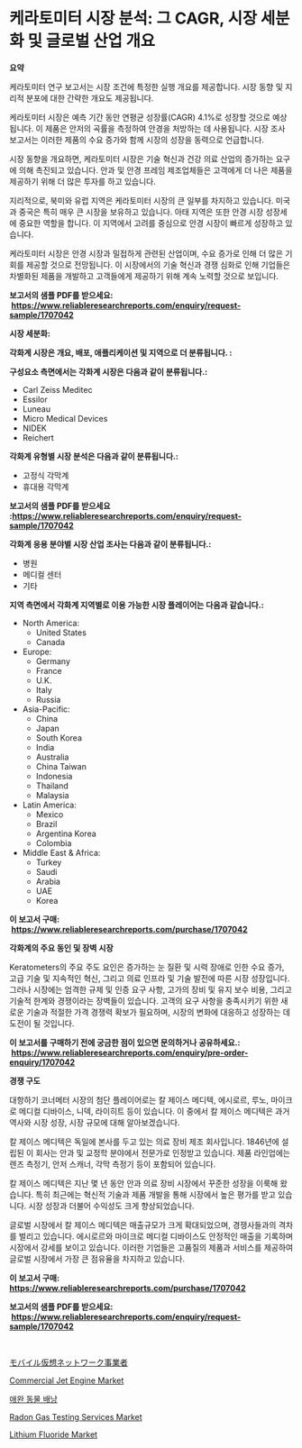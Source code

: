 <p><h1>케라토미터 시장 분석: 그 CAGR, 시장 세분화 및 글로벌 산업 개요</h1></p><p><strong>요약</strong></p>
<p><p>케라토미터 연구 보고서는 시장 조건에 특정한 실행 개요를 제공합니다. 시장 동향 및 지리적 분포에 대한 간략한 개요도 제공됩니다.</p><p>케라토미터 시장은 예측 기간 동안 연평균 성장률(CAGR) 4.1%로 성장할 것으로 예상됩니다. 이 제품은 안저의 곡률을 측정하여 안경을 처방하는 데 사용됩니다. 시장 조사 보고서는 이러한 제품의 수요 증가와 함께 시장의 성장을 동력으로 언급합니다.</p><p>시장 동향을 개요하면, 케라토미터 시장은 기술 혁신과 건강 의료 산업의 증가하는 요구에 의해 촉진되고 있습니다. 안과 및 안경 프레임 제조업체들은 고객에게 더 나은 제품을 제공하기 위해 더 많은 투자를 하고 있습니다.</p><p>지리적으로, 북미와 유럽 지역은 케라토미터 시장의 큰 일부를 차지하고 있습니다. 미국과 중국은 특히 매우 큰 시장을 보유하고 있습니다. 아태 지역은 또한 안경 시장 성장세에 중요한 역할을 합니다. 이 지역에서 고려를 중심으로 안경 시장이 빠르게 성장하고 있습니다.</p><p>케라토미터 시장은 안경 시장과 밀접하게 관련된 산업이며, 수요 증가로 인해 더 많은 기회를 제공할 것으로 전망됩니다. 이 시장에서의 기술 혁신과 경쟁 심화로 인해 기업들은 차별화된 제품을 개발하고 고객들에게 제공하기 위해 계속 노력할 것으로 보입니다.</p></p>
<p><strong>보고서의 샘플 PDF를 받으세요: &nbsp;<a href="https://www.reliableresearchreports.com/enquiry/request-sample/1707042">https://www.reliableresearchreports.com/enquiry/request-sample/1707042</a></strong></p>
<p><strong>시장 세분화:</strong></p>
<p><strong> 각화계 시장은 개요, 배포, 애플리케이션 및 지역으로 더 분류됩니다. :</strong></p>
<p><strong>구성요소 측면에서는 각화계 시장은 다음과 같이 분류됩니다.:</strong></p>
<p><ul><li>Carl Zeiss Meditec</li><li>Essilor</li><li>Luneau</li><li>Micro Medical Devices</li><li>NIDEK</li><li>Reichert</li></ul></p>
<p><strong> 각화계 유형별 시장 분석은 다음과 같이 분류됩니다.:</strong></p>
<p><ul><li>고정식 각막계</li><li>휴대용 각막계</li></ul></p>
<p><strong>보고서의 샘플 PDF를 받으세요 :<a href="https://www.reliableresearchreports.com/enquiry/request-sample/1707042">https://www.reliableresearchreports.com/enquiry/request-sample/1707042</a></strong></p>
<p><strong> 각화계 응용 분야별 시장 산업 조사는 다음과 같이 분류됩니다.:</strong></p>
<p><ul><li>병원</li><li>메디컬 센터</li><li>기타</li></ul></p>
<p><strong>지역 측면에서 각화계 지역별로 이용 가능한 시장 플레이어는 다음과 같습니다.:</strong></p>
<p><ul>
    <li>
        North America:
        <ul>
            <li>United States</li>
            <li>Canada</li>
        </ul>
    </li>
    <li>
        Europe:
        <ul>
            <li>Germany</li>
            <li>France</li>
            <li>U.K.</li>
            <li>Italy</li>
            <li>Russia</li>
        </ul>
    </li>
    <li>
        Asia-Pacific:
        <ul>
            <li>China</li>
            <li>Japan</li>
            <li>South Korea</li>
            <li>India</li>
            <li>Australia</li>
            <li>China Taiwan</li>
            <li>Indonesia</li>
            <li>Thailand</li>
            <li>Malaysia</li>
        </ul>
    </li>
    <li>
        Latin America:
        <ul>
            <li>Mexico</li>
            <li>Brazil</li>
            <li>Argentina Korea</li>
            <li>Colombia</li>
        </ul>
    </li>
    <li>
        Middle East & Africa:
        <ul>
            <li>Turkey</li>
            <li>Saudi</li>
            <li>Arabia</li>
            <li>UAE</li>
            <li>Korea</li>
        </ul>
    </li>
    </ul></p>
<p><strong>이 보고서 구매: &nbsp;<a href="https://www.reliableresearchreports.com/purchase/1707042">https://www.reliableresearchreports.com/purchase/1707042</a></strong></p>
<p><strong>각화계의 주요 동인 및 장벽 시장</strong></p>
<p><p>Keratometers의 주요 주도 요인은 증가하는 눈 질환 및 시력 장애로 인한 수요 증가, 고급 기술 및 지속적인 혁신, 그리고 의료 인프라 및 기술 발전에 따른 시장 성장입니다. 그러나 시장에는 엄격한 규제 및 인증 요구 사항, 고가의 장비 및 유지 보수 비용, 그리고 기술적 한계와 경쟁이라는 장벽들이 있습니다. 고객의 요구 사항을 충족시키기 위한 새로운 기술과 적절한 가격 경쟁력 확보가 필요하며, 시장의 변화에 대응하고 성장하는 데 도전이 될 것입니다.</p></p>
<p><strong>이 보고서를 구매하기 전에 궁금한 점이 있으면 문의하거나 공유하세요.: &nbsp;<a href="https://www.reliableresearchreports.com/enquiry/pre-order-enquiry/1707042">https://www.reliableresearchreports.com/enquiry/pre-order-enquiry/1707042</a></strong></p>
<p><strong>경쟁 구도</strong></p>
<p><p>대항하기 코너메터 시장의 첨단 플레이어로는 칼 제이스 메디텍, 에시로르, 루노, 마이크로 메디컬 디바이스, 니덱, 라이히트 등이 있습니다. 이 중에서 칼 제이스 메디텍은 과거 역사와 시장 성장, 시장 규모에 대해 알아보겠습니다.</p><p>칼 제이스 메디텍은 독일에 본사를 두고 있는 의료 장비 제조 회사입니다. 1846년에 설립된 이 회사는 안과 및 교정학 분야에서 전문가로 인정받고 있습니다. 제품 라인업에는 렌즈 측정기, 안저 스캐너, 각막 측정기 등이 포함되어 있습니다.</p><p>칼 제이스 메디텍은 지난 몇 년 동안 안과 의료 장비 시장에서 꾸준한 성장을 이룩해 왔습니다. 특히 최근에는 혁신적 기술과 제품 개발을 통해 시장에서 높은 평가를 받고 있습니다. 시장 성장과 더불어 수익성도 크게 향상되었습니다.</p><p>글로벌 시장에서 칼 제이스 메디텍은 매출규모가 크게 확대되었으며, 경쟁사들과의 격차를 벌리고 있습니다. 에시로르와 마이크로 메디컬 디바이스도 안정적인 매출을 기록하며 시장에서 강세를 보이고 있습니다. 이러한 기업들은 고품질의 제품과 서비스를 제공하여 글로벌 시장에서 가장 큰 점유율을 차지하고 있습니다.</p></p>
<p><strong>이 보고서 구매: &nbsp; <a href="https://www.reliableresearchreports.com/purchase/1707042">https://www.reliableresearchreports.com/purchase/1707042</a></strong></p>
<p><strong>보고서의 샘플 PDF를 받으세요: &nbsp;<a href="https://www.reliableresearchreports.com/enquiry/request-sample/1707042">https://www.reliableresearchreports.com/enquiry/request-sample/1707042</a></strong><strong></strong></p>
<p>&nbsp;</p>
<p><p><a href="https://github.com/ihabdkwlxs948/Market-Research-Report-List-1/blob/main/6386886192875.md">モバイル仮想ネットワーク事業者</a></p><p><a href="https://woozy-pyroraptor-a1f.notion.site/Commercial-Jet-Engine-Market-Research-Report-Reveals-The-Latest-Trends-And-Opportunities-of-this-Mar-c43e500c70ec4512beb8aee98a8fb047">Commercial Jet Engine Market</a></p><p><a href="https://medium.com/@howaoole34545/%EB%B0%98%EB%A0%A4%EB%8F%99%EB%AC%BC-%EA%B0%80%EB%B0%A9-%EC%8B%9C%EC%9E%A5-%EC%A1%B0%EC%82%AC-%EB%B3%B4%EA%B3%A0%EC%84%9C-2024%EB%85%84%EB%B6%80%ED%84%B0-2031%EB%85%84%EA%B9%8C%EC%A7%80%EC%9D%98-%EC%97%AD%EC%82%AC%EC%99%80-%EC%98%88%EC%B8%A1-720747e1c81b">애완 동물 배낭</a></p><p><a href="https://issuu.com/reportprime-2/docs/radon-gas-testing-services-market-size-2030.pptx">Radon Gas Testing Services Market</a></p><p><a href="https://github.com/Paul14Anderson63/Market-Research-Report-List-3/blob/main/lithium-fluoride-market.md">Lithium Fluoride Market</a></p></p>
